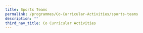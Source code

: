 ```yaml
---
title: Sports Teams
permalink: /programmes/Co-Curricular-Activities/sports-teams
description: ""
third_nav_title: Co Curricular Activities
---
```

